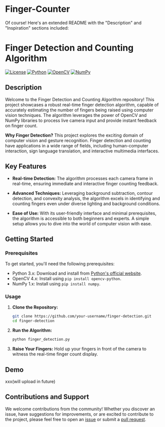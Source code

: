 # Finger-Counter
Of course! Here's an extended README with the "Description" and "Inspiration" sections included:

# Finger Detection and Counting Algorithm

[![License](https://img.shields.io/badge/license-MIT-blue.svg)](LICENSE)
[![Python](https://img.shields.io/badge/python-3.x-blue.svg)](https://www.python.org/downloads/release)
[![OpenCV](https://img.shields.io/badge/opencv-4.x-yellow.svg)](https://pypi.org/project/opencv-python)
[![NumPy](https://img.shields.io/badge/numpy-1.x-yellow.svg)](https://pypi.org/project/numpy)

## Description

Welcome to the Finger Detection and Counting Algorithm repository! This project showcases a robust real-time finger detection algorithm, capable of accurately estimating the number of fingers being raised using computer vision techniques. The algorithm leverages the power of OpenCV and NumPy libraries to process live camera input and provide instant feedback on finger count.

**Why Finger Detection?**
This project explores the exciting domain of computer vision and gesture recognition. Finger detection and counting have applications in a wide range of fields, including human-computer interaction, sign language translation, and interactive multimedia interfaces.

## Key Features

- **Real-time Detection:** The algorithm processes each camera frame in real-time, ensuring immediate and interactive finger counting feedback.

- **Advanced Techniques:** Leveraging background subtraction, contour detection, and convexity analysis, the algorithm excels in identifying and counting fingers even under diverse lighting and background conditions.

- **Ease of Use:** With its user-friendly interface and minimal prerequisites, the algorithm is accessible to both beginners and experts. A simple setup allows you to dive into the world of computer vision with ease.

## Getting Started

### Prerequisites

To get started, you'll need the following prerequisites:

- Python 3.x: Download and install from [Python's official website](https://www.python.org/downloads/release).
- OpenCV 4.x: Install using `pip install opencv-python`.
- NumPy 1.x: Install using `pip install numpy`.

### Usage

1. **Clone the Repository:**
   ```sh
   git clone https://github.com/your-username/finger-detection.git
   cd finger-detection
   ```

2. **Run the Algorithm:**
   ```sh
   python finger_detection.py
   ```

3. **Raise Your Fingers:**
   Hold up your fingers in front of the camera to witness the real-time finger count display.

## Demo

xxx(will upload in future)

## Contributions and Support

We welcome contributions from the community! Whether you discover an issue, have suggestions for improvements, or are excited to contribute to the project, please feel free to open an [issue](https://github.com/your-username/finger-detection/issues) or submit a [pull request](https://github.com/your-username/finger-detection/pulls).


